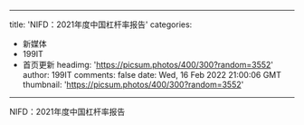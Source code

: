 
---
title: 'NIFD：2021年度中国杠杆率报告'
categories: 
 - 新媒体
 - 199IT
 - 首页更新
headimg: 'https://picsum.photos/400/300?random=3552'
author: 199IT
comments: false
date: Wed, 16 Feb 2022 21:00:06 GMT
thumbnail: 'https://picsum.photos/400/300?random=3552'
---

<div>   
NIFD：2021年度中国杠杆率报告  
</div>
            